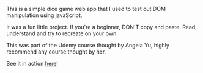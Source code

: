 This is a simple dice game web app that I used to test out DOM manipulation using javaScript.

It was a fun little project. If you're a beginner, DON'T copy and paste. Read, understand and try to recreate on your own.

This was part of the Udemy course thought by Angela Yu, highly recommend any course thought by her.

See it in action [here](https://jorge3fernandes.github.io/diceGame/)!
